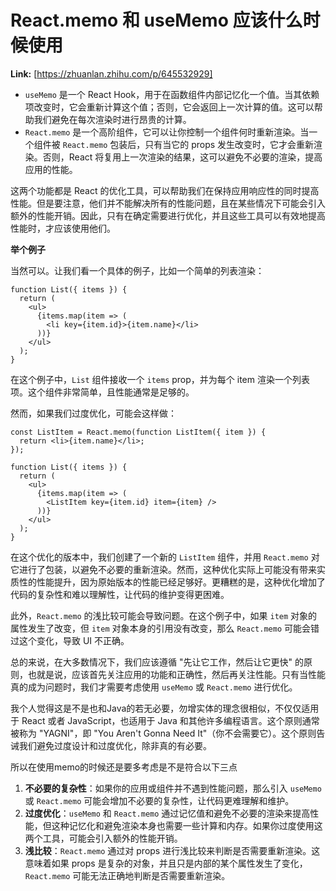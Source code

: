 # React.memo 和 useMemo 应该什么时候使用



 **Link:** [https://zhuanlan.zhihu.com/p/645532929]



* `useMemo` 是一个 React Hook，用于在函数组件内部记忆化一个值。当其依赖项改变时，它会重新计算这个值；否则，它会返回上一次计算的值。这可以帮助我们避免在每次渲染时进行昂贵的计算。
* `React.memo` 是一个高阶组件，它可以让你控制一个组件何时重新渲染。当一个组件被 `React.memo` 包装后，只有当它的 props 发生改变时，它才会重新渲染。否则，React 将复用上一次渲染的结果，这可以避免不必要的渲染，提高应用的性能。

这两个功能都是 React 的优化工具，可以帮助我们在保持应用响应性的同时提高性能。但是要注意，他们并不能解决所有的性能问题，且在某些情况下可能会引入额外的性能开销。因此，只有在确定需要进行优化，并且这些工具可以有效地提高性能时，才应该使用他们。

**举个例子**

当然可以。让我们看一个具体的例子，比如一个简单的列表渲染：

```
function List({ items }) {
  return (
    <ul>
      {items.map(item => (
        <li key={item.id}>{item.name}</li>
      ))}
    </ul>
  );
} 

```

在这个例子中，`List` 组件接收一个 `items` prop，并为每个 item 渲染一个列表项。这个组件非常简单，且性能通常是足够的。

然而，如果我们过度优化，可能会这样做：

```
const ListItem = React.memo(function ListItem({ item }) {
  return <li>{item.name}</li>;
});

function List({ items }) {
  return (
    <ul>
      {items.map(item => (
        <ListItem key={item.id} item={item} />
      ))}
    </ul>
  );
}

```

在这个优化的版本中，我们创建了一个新的 `ListItem` 组件，并用 `React.memo` 对它进行了包装，以避免不必要的重新渲染。然而，这种优化实际上可能没有带来实质性的性能提升，因为原始版本的性能已经足够好。更糟糕的是，这种优化增加了代码的复杂性和难以理解性，让代码的维护变得更困难。

此外，`React.memo` 的浅比较可能会导致问题。在这个例子中，如果 `item` 对象的属性发生了改变，但 `item` 对象本身的引用没有改变，那么 `React.memo` 可能会错过这个变化，导致 UI 不正确。

总的来说，在大多数情况下，我们应该遵循 "先让它工作，然后让它更快" 的原则，也就是说，应该首先关注应用的功能和正确性，然后再关注性能。只有当性能真的成为问题时，我们才需要考虑使用 `useMemo` 或 `React.memo` 进行优化。

我个人觉得这是不是也和Java的若无必要，勿增实体的理念很相似，不仅仅适用于 React 或者 JavaScript，也适用于 Java 和其他许多编程语言。这个原则通常被称为 "YAGNI"，即 "You Aren't Gonna Need It"（你不会需要它）。这个原则告诫我们避免过度设计和过度优化，除非真的有必要。

所以在使用memo的时候还是要多考虑是不是符合以下三点

1. **不必要的复杂性**：如果你的应用或组件并不遇到性能问题，那么引入 `useMemo` 或 `React.memo` 可能会增加不必要的复杂性，让代码更难理解和维护。
2. **过度优化**：`useMemo` 和 `React.memo` 通过记忆值和避免不必要的渲染来提高性能，但这种记忆化和避免渲染本身也需要一些计算和内存。如果你过度使用这两个工具，可能会引入额外的性能开销。
3. **浅比较**：`React.memo` 通过对 props 进行浅比较来判断是否需要重新渲染。这意味着如果 props 是复杂的对象，并且只是内部的某个属性发生了变化，`React.memo` 可能无法正确地判断是否需要重新渲染。

